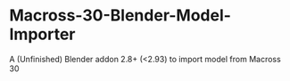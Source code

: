 # Macross-30-Blender-Model-Importer
A (Unfinished) Blender addon 2.8+ (<2.93) to import model from Macross 30
